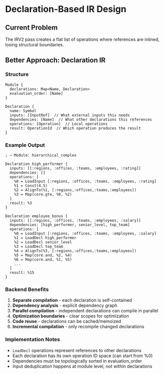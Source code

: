 # Declaration-Based IR Design

## Current Problem
The IRV2 pass creates a flat list of operations where references are inlined, losing structural boundaries.

## Better Approach: Declaration IR

### Structure
```
Module {
  declarations: Map<Name, Declaration>
  evaluation_order: [Name]
}

Declaration {
  name: Symbol
  inputs: [InputRef]  // What external inputs this needs
  dependencies: [Name]  // What other declarations this references  
  operations: [Operation]  // Local operations
  result: OperationId  // Which operation produces the result
}
```

### Example Output
```
; — Module: hierarchical_complex

Declaration high_performer {
  inputs: [[:regions, :offices, :teams, :employees, :rating]]
  dependencies: []
  operations: [
    %0 = LoadInput [:regions, :offices, :teams, :employees, :rating]
    %1 = Const(4.5)
    %2 = AlignTo(%1, [:regions,:offices,:teams,:employees])
    %3 = Map(core.gte, %0, %2)
  ]
  result: %3
}

Declaration employee_bonus {
  inputs: [[:regions, :offices, :teams, :employees, :salary]]
  dependencies: [high_performer, senior_level, top_team]
  operations: [
    %0 = LoadInput [:regions, :offices, :teams, :employees, :salary]
    %1 = LoadDecl high_performer
    %2 = LoadDecl senior_level  
    %3 = LoadDecl top_team
    %4 = AlignTo(%3, [:regions,:offices,:teams,:employees])
    %5 = Map(core.and, %2, %4)
    %6 = Map(core.and, %1, %5)
    ...
  ]
  result: %15
}
```

### Backend Benefits
1. **Separate compilation** - each declaration is self-contained
2. **Dependency analysis** - explicit dependency graph
3. **Parallel compilation** - independent declarations can compile in parallel
4. **Optimization boundaries** - clear scopes for optimization
5. **Code reuse** - declarations can be cached/memoized
6. **Incremental compilation** - only recompile changed declarations

### Implementation Notes
- `LoadDecl` operations represent references to other declarations
- Each declaration has its own operation ID space (can start from %0)
- Dependencies must be topologically sorted in evaluation_order
- Input deduplication happens at module level, not within declarations